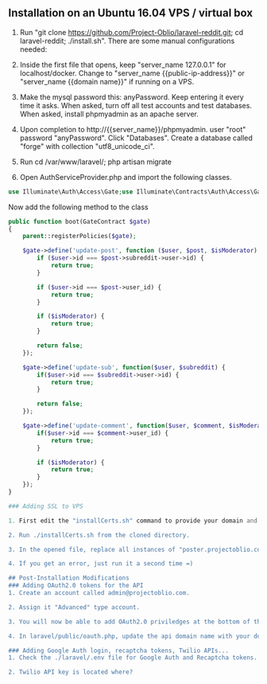 
## Installation on an Ubuntu 16.04 VPS / virtual box


1. Run "git clone https://github.com/Project-Oblio/laravel-reddit.git; cd laravel-reddit; ./install.sh". There are some manual configurations needed:

2. Inside the first file that opens, keep "server_name 127.0.0.1" for localhost/docker. Change to  "server_name {{public-ip-address}}" or "server_name {{domain name}}" if running on a VPS.

3. Make the mysql password this: anyPassword. Keep entering it every time it asks. When asked, turn off all test accounts and test databases. When asked, install phpmyadmin as an apache server. 

4. Upon completion to http://{{server_name}}/phpmyadmin. user "root" password "anyPassword". Click "Databases". Create a database called "forge" with collection "utf8_unicode_ci". 

5. Run cd /var/www/laravel/; php artisan migrate

6. Open AuthServiceProvider.php and import the following classes.
```php
use Illuminate\Auth\Access\Gate;use Illuminate\Contracts\Auth\Access\Gate as GateContract;use Illuminate\Foundation\Support\Providers\AuthServiceProvider as ServiceProvider;
```
Now add the following method to the class
```php
public function boot(GateContract $gate)
{
    parent::registerPolicies($gate);

    $gate->define('update-post', function ($user, $post, $isModerator) {
        if ($user->id === $post->subreddit->user->id) {
            return true;
        }

        if ($user->id === $post->user_id) {
            return true;
        }

        if ($isModerator) {
            return true;
        }

        return false;
    });

    $gate->define('update-sub', function($user, $subreddit) {
        if($user->id === $subreddit->user->id) {
            return true;
        }

        return false;
    });

    $gate->define('update-comment', function($user, $comment, $isModerator) {
        if($user->id === $comment->user_id) {
            return true;
        }

        if ($isModerator) {
            return true;
        }
    });
}

### Adding SSL to VPS

1. First edit the "installCerts.sh" command to provide your domain and email. The domain name must be connected to your VPS's IP address. 

2. Run ./installCerts.sh from the cloned directory.

3. In the opened file, replace all instances of "poster.projectoblio.com" with your domain name. There are at least 4 occurrences, use a find function 

4. If you get an error, just run it a second time =)

## Post-Installation Modifications 
### Adding OAuth2.0 tokens for the API
1. Create an account called admin@projectoblio.com.

2. Assign it "Advanced" type account.

3. You will now be able to add OAuth2.0 priviledges at the bottom of the left sidebar. Use the tokens it generates in your secondary site

4. In laravel/public/oauth.php, update the api domain name with your domain

### Adding Google Auth login, recaptcha tokens, Twilio APIs...
1. Check the ./laravel/.env file for Google Auth and Recaptcha tokens. Google Auth ("sign-in with gmail!") is currently disabled but can be re-enabled as needbe. 

2. Twilio API key is located where? 

